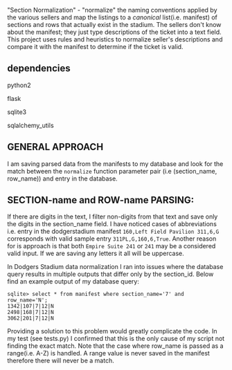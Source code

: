 "Section Normalization" - "normalize" the naming conventions applied by the various sellers and map the listings to a *canonical* list(i.e. manifest) of sections and rows that actually exist in the stadium. The sellers don't know about the manifest; they just type descriptions of the ticket into a text field.  This project uses rules and heuristics to normalize seller's descriptions and compare it with the manifest to determine if the ticket is valid.


## dependencies

python2

flask

sqlite3

sqlalchemy_utils


## GENERAL APPROACH 

I am saving parsed data from the manifests to my database and look for the match between the `normalize` function parameter pair (i.e (section_name, row_name)) and entry in the database.

## SECTION-name and ROW-name PARSING:

If there are digits in the text, I filter non-digits from that text and save only the digits in the section_name field. I have noticed cases of abbreviations i.e. entry in the dodgerstadium manifest `160,Left Field Pavilion 311,6,G` corresponds with valid sample entry `311PL,G,160,6,True`. Another reason for is approach is that both `Empire Suite 241` or `241` may be a considered valid input.
If we are saving any letters it all will be uppercase. 

In Dodgers Stadium data normalization I ran into issues where the database query results in multiple outputs that differ only by the section_id.  Below find an example output of my database query:

```
sqlite> select * from manifest where section_name='7' and row_name='N';
1342|107|7|12|N
2498|168|7|12|N
3062|201|7|12|N
```

Providing a solution to this problem would greatly complicate the code. In my test (see tests.py) I confirmed that this is the only cause of my script not finding the exact match. Note that the case where row_name is passed as a range(i.e. A-Z) is handled. A range value is never saved in the manifest therefore there will never be a match.




